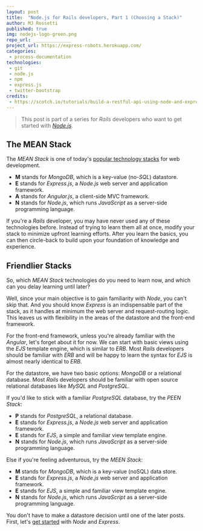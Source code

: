 ```yaml
---
layout: post
title:  "Node.js for Rails developers, Part 1 (Choosing a Stack)"
author: MJ Rossetti
published: true
img: nodejs-logo-green.png
repo_url: ______________
project_url: https://express-robots.herokuapp.com/
categories:
 - process-documentation
technologies:
 - git
 - node.js
 - npm
 - express.js
 - twitter-bootstrap
credits:
 - https://scotch.io/tutorials/build-a-restful-api-using-node-and-express-4
---
```


> This post is part of a series for *Rails* developers who want to get started with [*Node.js*](https://nodejs.org/en/).

## The MEAN Stack

The *MEAN Stack* is one of today's [popular technology stacks](http://techstacks.io/) for web development.

  + **M** stands for *MongoDB*, which is a key-value (no-*SQL*) datastore.
  + **E** stands for *Express.js*, a *Node.js* web server and application framework.
  + **A** stands for *Angular.js*, a client-side MVC framework.
  + **N** stands for *Node.js*, which runs *JavaScript* as a server-side programming language.

If you're a *Rails* developer, you may have never used any of these technologies before.
 Instead of trying to learn them all at once, modify your stack to minimize upfront learning efforts. After you learn the basics, you can then circle-back to build upon your foundation of knowledge and experience.

## Friendlier Stacks

So, which *MEAN Stack* technologies do you need to learn now, and which can you delay learning until later?

Well, since your main objective is to gain familiarity with *Node*, you can't skip that.
 And you should know *Express* is an indispensable part of the stack, as it handles at minimum the web server and request-routing logic.
 This leaves us with flexibility in the areas of the datastore and the front-end framework.

For the front-end framework, unless you're already familiar with the *Angular*, let's forget about it for now.
 We can start with basic views using the *EJS* template engine, which is similar to *ERB*. Most *Rails* developers should be familiar with *ERB* and will be happy to learn the syntax for *EJS* is almost nearly identical to *ERB*.

For the datastore, we have two basic options: *MongoDB* or a relational database. Most *Rails* developers should be familiar with open source relational databases like *MySQL* and *PostgreSQL*.

If you'd like to stick with a familiar *PostgreSQL* database, try the *PEEN Stack*:

  + **P** stands for *PostgreSQL*, a relational database.
  + **E** stands for *Express.js*, a *Node.js* web server and application framework.
  + **E** stands for *EJS*, a simple and familiar view template engine.
  + **N** stands for *Node.js*, which runs *JavaScript* as a server-side programming language.


Else if you're feeling adventurous, try the *MEEN Stack*:

  + **M** stands for *MongoDB*, which is a key-value (noSQL) data store.
  + **E** stands for *Express.js*, a *Node.js* web server and application framework.
  + **E** stands for *EJS*, a simple and familiar view template engine.
  + **N** stands for *Node.js*, which runs *JavaScript* as a server-side programming language.

You don't have to make a datastore decision until one of the later posts.
 First, let's [get started](/process-documentation/2016/04/09/node-for-rails-developers-part-2-node-and-express/) with *Node* and *Express*.
